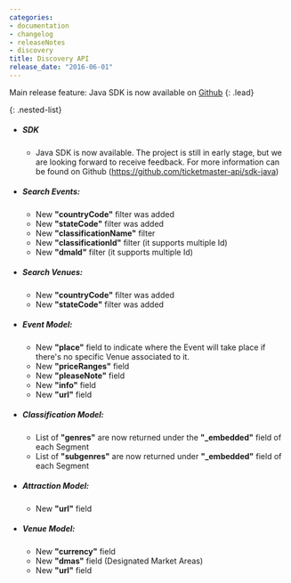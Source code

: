 ```yaml
---
categories:
- documentation
- changelog
- releaseNotes
- discovery
title: Discovery API
release_date: "2016-06-01"
---
```

Main release feature: Java SDK is now available on [Github](https://github.com/ticketmaster-api/sdk-java)
{: .lead}

{: .nested-list}
+ ##### SDK
  * Java SDK is now available. The project is still in early stage, but we are looking forward to receive feedback. For more information can be found on Github (https://github.com/ticketmaster-api/sdk-java)
+ ##### Search Events:
  *	New **"countryCode"** filter was added
  *	New **"stateCode"** filter was added
  *	New **"classificationName"** filter
  *	New **"classificationId"** filter (it supports multiple Id)
  *	New **"dmaId"** filter (it supports multiple Id)
+ ##### Search Venues:
  *	New **"countryCode"** filter was added
  *	New **"stateCode"** filter was added
+ ##### Event Model:
  *	New **"place"** field to indicate where the Event will take place if there's no specific Venue associated to it.
  *	New **"priceRanges"** field
  *	New **"pleaseNote"** field
  *	New **"info"** field
  *	New **"url"** field
+ ##### Classification Model:
  *	List of **"genres"** are now returned under the **"_embedded"** field of each Segment
  *	List of **"subgenres"** are now returned under **"_embedded"** field of each Segment
+ ##### Attraction Model:
  *	New **"url"** field
+ ##### Venue Model:
  *	New **"currency"** field
  *	New **"dmas"** field (Designated Market Areas)
  *	New **"url"** field

